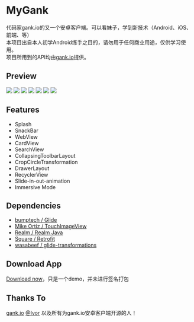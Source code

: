 # MyGank
代码家gank.io的又一个安卓客户端。可以看妹子，学到新技术（Android、iOS、前端、等）  
本项目出自本人初学Android练手之目的，请勿用于任何商业用途，仅供学习使用。  
项目所用到的API均由[gank.io](http://gank.io/)提供。

## Preview
![](https://github.com/DomceyKoo/MyGank/blob/master/screenshot/0.png)
![](https://github.com/DomceyKoo/MyGank/blob/master/screenshot/1.png)
![](https://github.com/DomceyKoo/MyGank/blob/master/screenshot/2.png)
![](https://github.com/DomceyKoo/MyGank/blob/master/screenshot/3.png)
![](https://github.com/DomceyKoo/MyGank/blob/master/screenshot/4.png)
![](https://github.com/DomceyKoo/MyGank/blob/master/screenshot/5.png)
![](https://github.com/DomceyKoo/MyGank/blob/master/screenshot/6.png)

## Features  
- Splash  
- SnackBar  
- WebView  
- CardView  
- SearchView  
- CollapsingToolbarLayout  
- CropCircleTransformation  
- DrawerLayout  
- RecyclerView  
- Slide-in-out-animation  
- Immersive Mode

## Dependencies
- [bumptech / Glide](https://github.com/bumptech/glide)  
- [Mike Ortiz / TouchImageView](https://github.com/MikeOrtiz/TouchImageView)  
- [Realm / Realm Java](https://realm.io/docs/java/latest/)  
- [Square / Retrofit](https://github.com/square/retrofit)  
- [wasabeef / glide-transformations](https://github.com/wasabeef/glide-transformations)  

## Download App
[Download now](http://fir.im/mygank)，只是一个demo，并未进行签名打包

## Thanks To
[gank.io](http://gank.io/)
[@Ivor](https://github.com/IvorHu/RealStuff)
以及所有为gank.io安卓客户端开源的人！

